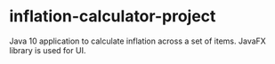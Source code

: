 # inflation-calculator-project

Java 10 application to calculate inflation across a set of items.
JavaFX library is used for UI.
